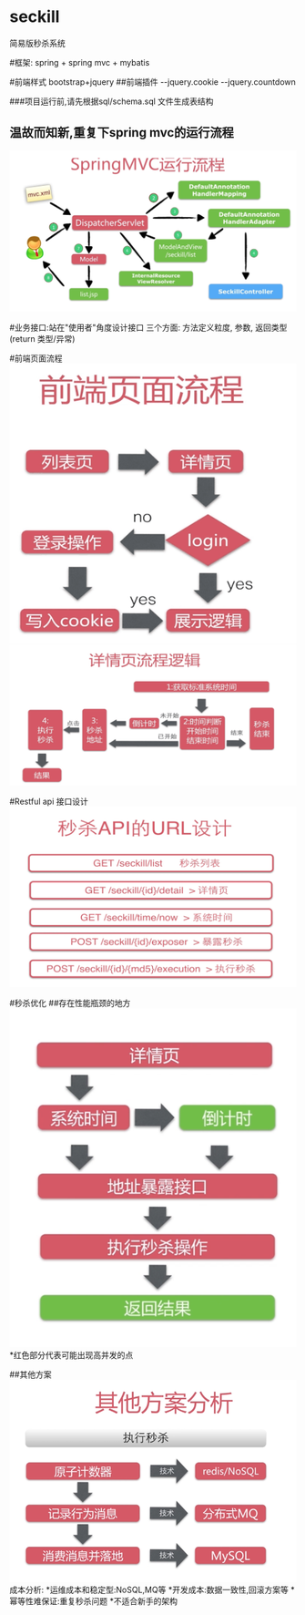 # seckill
简易版秒杀系统

#框架:
 spring + spring mvc + mybatis

#前端样式
 bootstrap+jquery
##前端插件
    --jquery.cookie
    --jquery.countdown
 

###项目运行前,请先根据sql/schema.sql 文件生成表结构

## 温故而知新,重复下spring mvc的运行流程
![image](https://raw.githubusercontent.com/fimi2008/seckill/master/images-folder/springmvc.png)
 
#业务接口:站在"使用者"角度设计接口
    三个方面:
     方法定义粒度,
     参数,
     返回类型(return 类型/异常)
  
#前端页面流程
![image](https://raw.githubusercontent.com/fimi2008/seckill/master/images-folder/lc.png)
![image](https://raw.githubusercontent.com/fimi2008/seckill/master/images-folder/lc2.png)

#Restful api 接口设计
![image](https://raw.githubusercontent.com/fimi2008/seckill/master/images-folder/restful.png)

#秒杀优化
##存在性能瓶颈的地方
![image](https://raw.githubusercontent.com/fimi2008/seckill/master/images-folder/problem.png)
    *红色部分代表可能出现高并发的点
  
##其他方案
![image](https://raw.githubusercontent.com/fimi2008/seckill/master/images-folder/other.png)
    成本分析:
        *运维成本和稳定型:NoSQL,MQ等
        *开发成本:数据一致性,回滚方案等
        *幂等性难保证:重复秒杀问题
        *不适合新手的架构